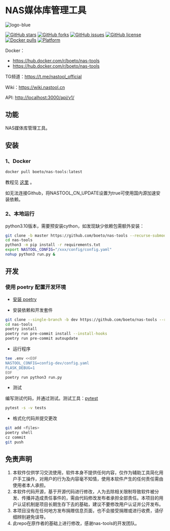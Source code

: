 
# NAS媒体库管理工具

![logo-blue](https://user-images.githubusercontent.com/51039935/197520391-f35db354-6071-4c12-86ea-fc450f04bc85.png)

[![GitHub stars](https://img.shields.io/github/stars/boeto/nas-tools?style=plastic)](https://github.com/boeto/nas-tools/stargazers)
[![GitHub forks](https://img.shields.io/github/forks/boeto/nas-tools?style=plastic)](https://github.com/boeto/nas-tools/network/members)
[![GitHub issues](https://img.shields.io/github/issues/boeto/nas-tools?style=plastic)](https://github.com/boeto/nas-tools/issues)
[![GitHub license](https://img.shields.io/github/license/boeto/nas-tools?style=plastic)](https://github.com/boeto/nas-tools/blob/master/LICENSE.md)
[![Docker pulls](https://img.shields.io/docker/pulls/boeto/nas-tools?style=plastic)](https://hub.docker.com/r/boeto/nas-tools)
[![Platform](https://img.shields.io/badge/platform-amd64/arm64-pink?style=plastic)](https://hub.docker.com/r/boeto/nas-tools)

Docker：

* <https://hub.docker.com/r/boeto/nas-tools>
* <https://hub.docker.com/r/boeto/nas-tools>

TG频道：<https://t.me/nastool_official>

Wiki：<https://wiki.nastool.cn>

API: <http://localhost:3000/api/v1/>

## 功能

NAS媒体库管理工具。

## 安装

### 1、Docker

```bash
docker pull boeto/nas-tools:latest
```

教程见 [这里](docker/readme.md) 。

如无法连接Github，将NASTOOL_CN_UPDATE设置为true可使用国内源加速安装依赖。

### 2、本地运行

python3.10版本，需要预安装cython，如发现缺少依赖包需额外安装：

```bash
git clone -b master https://github.com/boeto/nas-tools --recurse-submodule
cd nas-tools
python3 -m pip install -r requirements.txt
export NASTOOL_CONFIG="/xxx/config/config.yaml"
nohup python3 run.py &
```

## 开发

### 使用 poetry 配置开发环境

* [安装 poetry](https://python-poetry.org/docs/#installation)

* 安装依赖和开发套件

```bash
git clone --single-branch -b dev https://github.com/boeto/nas-tools --recurse-submodule
cd nas-tools
poetry install
poetry run pre-commit install --install-hooks
poetry run pre-commit autoupdate
```

* 运行程序

```bash
tee .env <<EOF
NASTOOL_CONFIG=config-dev/config.yaml
FLASK_DEBUG=1
EOF
poetry run python3 run.py
```

* 测试

编写测试代码，并通过测试。测试工具：[pytest](https://docs.pytest.org/)

```bash
pytest -s -v tests
```

* 格式化代码并提交更改

```bash
git add <files>
poetry shell
cz commit
git push
```

## 免责声明

1) 本软件仅供学习交流使用，软件本身不提供任何内容，仅作为辅助工具简化用户手工操作，对用户的行为及内容毫不知情，使用本软件产生的任何责任需由使用者本人承担。
2) 本软件代码开源，基于开源代码进行修改，人为去除相关限制导致软件被分发、传播并造成责任事件的，需由代码修改发布者承担全部责任。本项目的用户认证机制是项目长期生存下去的基础，建议不要修改用户认证并公开发布。
3) 本项目没有在任何地方发布捐赠信息页面，也不会接受捐赠或进行收费，请仔细辨别避免误导。
4) 此repo在原作者的基础上进行修改，感谢nas-tools的开发团队。
